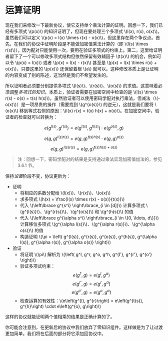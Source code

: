 # 运算证明

现在我们来修改一下最新协议，使它支持单个乘法计算的证明。回想一下，我们已经有多项式 \\(p(x)\\) 的知识证明了，但现在要处理三个多项式 \\(l(x), r(x), o(x)\\)。虽然我们可以定义 \\(p(x) = l(x) \times r(x) - o(x)\\)，但这里存在两个争议点。首先，在我们的协议中证明阶段是不能做加密值乘法计算的（即 \\(l(s) \times r(s)\\)），因为配对只能使用一次，要用在验证多项式的约束上。第二，这里给证明者留下了一个可以修改多项式结构但依然保留有效辅因子 \\(t(x)\\) 的机会，例如可以令 \\(p(x) = l(x)\\) 或者 \\(p(x) = l(x) - r(x)\\) 甚至是 \\(p(x) = l(x) \times r(x) + o(x)\\)，只要这里的 \\(p(x)\\) 还保留着根 \\(a\\) 就可以。这种修改本质上是让证明的内容变成了别的陈述，这当然是我们不希望发生的。

所以证明者必须要分别提供多项式 \\(l(s)\\)、\\(r(s)\\)、\\(o(s)\\) 的求值。这意味着必须调整*多项式的知识*。本质上，验证者需要在加密空间中检查的是 \\(l(s) \times r(s) - o(s) = t(s) h(s)\\)。虽然验证者可以使用密码学配对执行乘法，但减法（\\(-o(x)\\)）是一项昂贵的操作（需要找到 \\(g^{o(s)}\\) 的逆元），这就是我们要将 \\(o(x)\\) 移到等式右侧的原因：\\(l(x) r(x) = t(x) h(x) + o(x)\\)。在加密空间中，验证者的检查就可以转换为：

$$e\left(g^{l(s)}, g^{r(s)}\right) = e\left(g^{t(s)}, g^{h(s)}\right) \cdot e\left(g^{o(s)}, g\right)$$

$$e(g, g)^{l(s) r(s)} = e(g,g)^{t(s)h(s)} \cdot e(g,g)^{o(s)}$$

$$e(g, g)^{l(s) r(s)} = e(g,g)^{t(s)h(s) + o(s)}$$

> 注：回想一下，密码学配对的结果是支持通过乘法实现加密值加法的，参见 3.6.1 节。

保持*设置*阶段不变，协议更新为：

* 证明
  * 将相应的系数分配给 \\(l(x)\\)、\\(r(x)\\)、\\(o(x)\\)
  * 求多项式 \\(h(x) = \frac{l(x) \times r(x) - o(x)}{t(x)}\\)
  * 代入 \\(\left\lbrace g^{s^i} \right\rbrace_{i \in [d]}\\) 计算多项式 \\(g^{l(s)}\\)、\\(g^{r(s)}\\)、\\(g^{o(s)}\\) 和 \\(g^{h(s)}\\) 的值
  * 代入 \\(\left\lbrace g^{\alpha s^i} \right\rbrace_{i \in \\{0, \ldots, d\\}}\\) 计算移位多项式 \\(g^{\alpha l(s)}\\)、\\(g^{\alpha r(s)}\\)、\\(g^{\alpha o(s)}\\) 的值
  * 构造证明 \\(\pi = \left( g^{l(s)}, g^{r(s)}, g^{o(s)}, g^{h(s)}, g^{\alpha l(s)}, g^{\alpha r(s)}, g^{\alpha o(s)} \right)\\)
* 验证
  * 将证明 \\(\pi\\) 解析为 \\(\left( g^l, g^r, g^o, g^h, g^{l'}, g^{r'}, g^{o'} \right)\\)
  * 验证多项式约束：
    $$e(g^{l'}, g) = e(g^{l}, g^\alpha)$$
    $$e(g^{r'}, g) = e(g^{r}, g^\alpha)$$
    $$e(g^{o'}, g) = e(g^{o}, g^\alpha)$$
  * 检查运算的有效性：\\(e\left(g^{l}, g^{r}\right) = e\left(g^{t(s)}, g^{h}\right) \cdot e\left(g^{o}, g\right)\\)

这样的协议就能证明两个值相乘的结果是正确计算的了。

你可能会注意到，在更新后的协议中我们放弃了零知识组件。这样做是为了让过渡更加简单。我们将在后面的部分将它添加回协议中。
